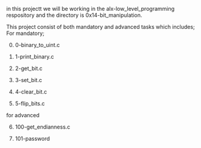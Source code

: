 in this projectt we will be working in the alx-low_level_programming respository
and the directory is 0x14-bit_manipulation.

This project consist of both mandatory and advanced tasks which includes;
For mandatory;

0. 0-binary_to_uint.c

1. 1-print_binary.c

2. 2-get_bit.c

3. 3-set_bit.c

4. 4-clear_bit.c

5. 5-flip_bits.c

for advanced

6. 100-get_endianness.c

7. 101-password
